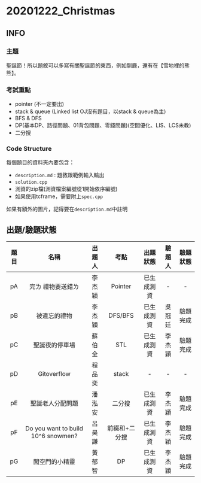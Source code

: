 ﻿# 20201222_Christmas

## INFO
### 主題
聖誕節！所以題敘可以多寫有關聖誕節的東西，例如馴鹿，還有在【雪地裡的熊熊】。


### 考試重點
- pointer (不一定要出)
- stack & queue (Linked list OJ沒有題目，以stack & queue為主)
- BFS & DFS
- DP(基本DP、路徑問題、01背包問題、零錢問題)(空間優化、LIS、LCS未教)
- 二分搜

### Code Structure
每個題目的資料夾內要包含：
- `description.md` : 題敘跟範例輸入輸出
- `solution.cpp`
- 測資的zip檔(測資檔案編號從1開始依序編號)
- 如果使用tcframe，需要附上`spec.cpp`

如果有額外的圖片，記得要在`description.md`中註明


## 出題/驗題狀態

| 題目 |                名稱                | 出題人 |     考點      |  出題狀態  | 驗題人 | 驗題狀態 |
|:----:|:----------------------------------:|:------:|:-------------:|:----------:|:------:|:--------:|
|  pA  |         完ㄌ 禮物要送錯ㄌ          | 李杰穎 |    Pointer    | 已生成測資 |   -    |    -     |
|  pB  |            被遺忘的禮物            | 李杰穎 |    DFS/BFS    | 已生成測資 | 吳冠廷 | 驗題完成 |
|  pC  |           聖誕夜的停車場           | 蘇伯全 |      STL      | 已生成測資 | 李杰穎 | 驗題完成 |
|  pD  |            Gitoverflow             | 程品奕 |     stack     |     -      |   -    |    -     |
|  pE  |          聖誕老人分配問題          | 潘泓安 |    二分搜     | 已生成測資 | 李杰穎 | 驗題完成 |
|  pF  | Do you want to build 10^6 snowmen? | 呂昊謙 | 前綴和+二分搜 | 已生成測資 | 李杰穎 | 驗題完成 |
|  pG  |           闖空門的小精靈           | 黃郁智 |      DP       | 已生成測資 | 李杰穎 | 驗題完成 |